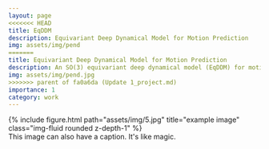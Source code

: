 ```yaml
---
layout: page
<<<<<<< HEAD
title: EqDDM
description: Equivariant Deep Dynamical Model for Motion Prediction
img: assets/img/pend
=======
title: Equivariant Deep Dynamical Model for Motion Prediction
description: An SO(3) equivariant deep dynamical model (EqDDM) for motion prediction that learns a structured representation of the input space in the sense that the embedding varies with symmetry transformations.
img: assets/img/pend.jpg
>>>>>>> parent of fa0a6da (Update 1_project.md)
importance: 1
category: work
---
```




<div class="row">
    <div class="col-sm mt-3 mt-md-0">
        {% include figure.html path="assets/img/5.jpg" title="example image" class="img-fluid rounded z-depth-1" %}
    </div>
</div>
<div class="caption">
    This image can also have a caption. It's like magic.
</div>

